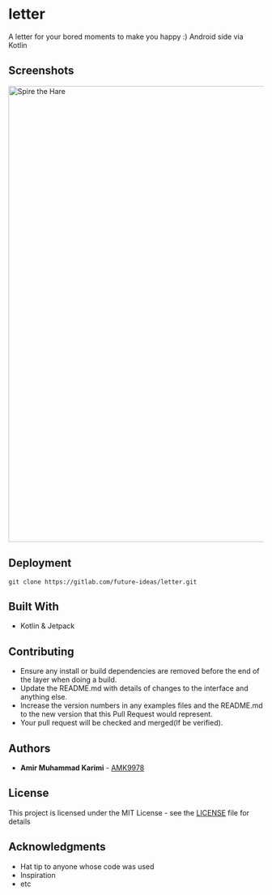 # letter
A letter for your bored moments to make you happy :)
Android side via Kotlin

## Screenshots
<img align="center" src="https://gitlab.com/future-ideas/letter/blob/master/Screenshot_2020-06-29-23-37-28-748_com.fidea.letter.jpg?raw=true." alt="Spire the Hare" title="ScreenShot1" width="900px">

## Deployment

```
git clone https://gitlab.com/future-ideas/letter.git
```

## Built With

* Kotlin & Jetpack

## Contributing

* Ensure any install or build dependencies are removed before the end of the layer when doing a build.
* Update the README.md with details of changes to the interface and anything else.
* Increase the version numbers in any examples files and the README.md to the new version that this Pull Request would represent.
* Your pull request will be checked and merged(If be verified).

## Authors

* **Amir Muhammad Karimi** - [AMK9978](https://github.com/amk9978)

## License

This project is licensed under the MIT License - see the [LICENSE](LICENSE) file for details

## Acknowledgments

* Hat tip to anyone whose code was used
* Inspiration
* etc